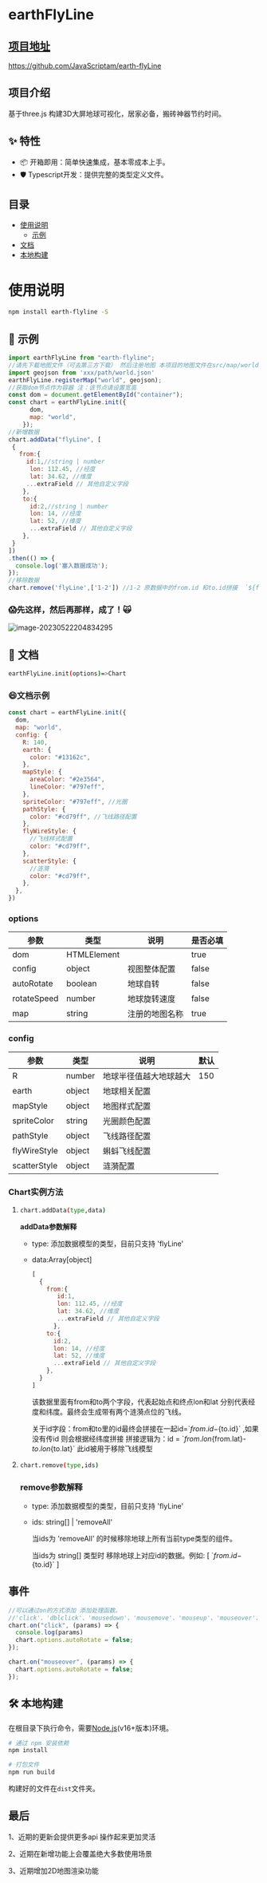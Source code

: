 # earthFlyLine

## [项目地址](#https://github.com/JavaScriptam/earth-flyLine)
https://github.com/JavaScriptam/earth-flyLine

## 项目介绍

基于three.js 构建3D大屏地球可视化，居家必备，搬砖神器节约时间。

## ✨ 特性

+ 📦 开箱即用：简单快速集成，基本零成本上手。
+ 🛡 Typescript开发：提供完整的类型定义文件。

## 目录

- [使用说明](#使用说明)
  - [示例](#-示例)
- [文档](#-文档)
- [本地构建](#-本地构建)


# 使用说明

```bash
npm install earth-flyline -S
```



## 🐸 示例

```javascript
import earthFlyLine from "earth-flyline";
//请先下载地图文件（可去第三方下载） 然后注册地图 本项目的地图文件在src/map/world
import geojson from 'xxx/path/world.json'
earthFlyLine.registerMap("world", geojson);
//获取dom节点作为容器 注：该节点请设置宽高
const dom = document.getElementById("container");
const chart = earthFlyLine.init({
      dom,
      map: "world",
    });
//新增数据
chart.addData("flyLine", [
 {
   from:{
     id:1,//string | number
      lon: 112.45, //经度
      lat: 34.62, //维度
     ...extraField // 其他自定义字段
    },
    to:{
      id:2,//string | number
      lon: 14, //经度
      lat: 52, //维度
      ...extraField // 其他自定义字段
    },
 }
])
.then(() => {
  console.log('塞入数据成功');
});
//移除数据
chart.remove('flyLine',['1-2']) //1-2 原数据中的from.id 和to.id拼接  `${from.id}-${to.id}`
```



### 😱先这样，然后再那样，成了！🙀

![image-20230522204834295](markdownImage/earth.png)

## 📄 文档

````bash
earthFlyLine.init(options)=>Chart
````

### :smile:文档示例

```javascript
const chart = earthFlyLine.init({
  dom,
  map: "world",
  config: {
    R: 140,
    earth: {
      color: "#13162c",
    },
    mapStyle: {
      areaColor: "#2e3564",
      lineColor: "#797eff",
    },
    spriteColor: "#797eff", //光圈
    pathStyle: {
      color: "#cd79ff", //飞线路径配置
    },
    flyWireStyle: {
      //飞线样式配置
      color: "#cd79ff",
    },
    scatterStyle: {
      //涟漪
      color: "#cd79ff",
    },
  },
})

```



### options

| 参数        | 类型        | 说明           | 是否必填 |
| ----------- | ----------- | -------------- | -------- |
| dom         | HTMLElement |                | true     |
| config      | object      | 视图整体配置   | false    |
| autoRotate  | boolean     | 地球自转       | false    |
| rotateSpeed | number      | 地球旋转速度   | false    |
| map         | string      | 注册的地图名称 | true     |

### config

| 参数         | 类型   | 说明                   | 默认 |
| ------------ | ------ | ---------------------- | ---- |
| R            | number | 地球半径值越大地球越大 | 150  |
| earth        | object | 地球相关配置           |      |
| mapStyle     | object | 地图样式配置           |      |
| spriteColor  | string | 光圈颜色配置           |      |
| pathStyle    | object | 飞线路径配置           |      |
| flyWireStyle | object | 蝌蚪飞线配置           |      |
| scatterStyle | object | 涟漪配置               |      |



### Chart实例方法

1. ```bash
   chart.addData(type,data)
   ```

   **addData参数解释** 

   - type: 添加数据模型的类型，目前只支持 'flyLine' 

   - data:Array[object]

     ```javascript
     [
       {
         from:{
            id:1,
            lon: 112.45, //经度
            lat: 34.62, //维度
            ...extraField // 其他自定义字段
           },
         to:{
           id:2,
           lon: 14, //经度
           lat: 52, //维度
           ...extraField // 其他自定义字段
         },
       }
     ]
     ```

     该数据里面有from和to两个字段，代表起始点和终点lon和lat 分别代表经度和纬度。最终会生成带有两个涟漪点位的飞线。

     关于id字段：from和to里的id最终会拼接在一起id=\`${from.id}-${to.id}\` ,如果没有传id 则会根据经纬度拼接 拼接逻辑为：id = \`${from.lon}${from.lat}-${to.lon}${to.lat}\` 此id被用于移除飞线模型 

   

2. ```bash
   chart.remove(type,ids) 
   ```

   ### **remove参数解释** 

   - type: 添加数据模型的类型，目前只支持 'flyLine' 

   - ids: string[] | 'removeAll'

     当ids为 'removeAll' 的时候移除地球上所有当前type类型的组件。

     当ids为 string[] 类型时 移除地球上对应id的数据。例如: [ \`${from.id}-${to.id}\` ] 

## 事件

```` javascript
//可以通过on的方式添加 添加处理函数。
//'click'、'dblclick'、'mousedown'、'mousemove'、'mouseup'、'mouseover'、'mouseout'、'globalout'、'contextmenu'
chart.on("click", (params) => {
  console.log(params)
  chart.options.autoRotate = false;
});

chart.on("mouseover", (params) => {
  chart.options.autoRotate = false;
});

````



## 🛠️ 本地构建

在根目录下执行命令，需要[Node.js](https://nodejs.org)(v16+版本)环境。
```bash
# 通过 npm 安装依赖
npm install

# 打包文件
npm run build
```
构建好的文件在`dist`文件夹。

## 最后
1、近期的更新会提供更多api 操作起来更加灵活

2、近期在新增功能上会覆盖绝大多数使用场景

3、近期增加2D地图渲染功能

